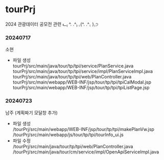 # tourPrj
2024 관광데이터 공모전 관련 ᓚ₍ ^. .^₎ ꜀(^. .^꜀  )꜆੭

### 20240717 <br/>
소현 <br/>
- 파일 생성 <br/>
tourPrj/src/main/java/tour/tp/tpi/service/PlanService.java <br/>
tourPrj/src/main/java/tour/tp/tpi/service/impl/PlanServiceImpl.java <br/>
tourPrj/src/main/java/tour/tp/tpi/web/PlanController.java <br/>
tourPrj/src/main/webapp/WEB-INF/jsp/tour/tp/tpi/tpiCalModal.jsp <br/>
tourPrj/src/main/webapp/WEB-INF/jsp/tour/tp/tpi/tpiListPage.jsp <br/>

### 20240723 <br/>
남주 (계획짜기 모달창 추가) <br/>
- 파일 생성 <br/>
/tourPrj/src/main/webapp/WEB-INF/jsp/tour/tp/tpi/makePlanVw.jsp <br/>
/tourPrj/src/main/webapp/js/tour/tp/tpi/tourInfo_ui.js <br/>
- 파일 수정 <br/>
/tourPrj/src/main/java/tour/tp/tpi/web/PlanController.java <br/>
/tourPrj/src/main/java/tour/cm/service/impl/OpenApiServiceImpl.java <br/>
